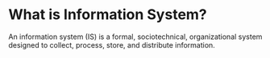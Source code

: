 # What is Information System?
An information system (IS) is a formal, sociotechnical, organizational system designed to collect, process, store, and distribute information.
